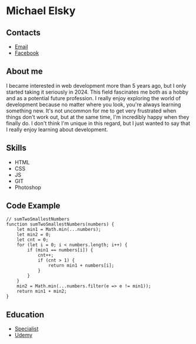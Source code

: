 # Michael Elsky
## Contacts
- [Email](qwentin536@gmail.com)
- [Facebook](https://www.facebook.com/xnexonx.door)
## About me
I became interested in web development more than 5 years ago, but I only started taking it seriously in 2024. This field fascinates me both as a hobby and as a potential future profession. I really enjoy exploring the world of development because no matter where you look, you're always learning something new. It's not uncommon for me to get very frustrated when things don't work out, but at the same time, I'm incredibly happy when they finally do. I don't think I'm unique in this regard, but I just wanted to say that I really enjoy learning about development.
## Skills
- HTML
- CSS
- JS
- GIT
- Photoshop
## Code Example
```
// sumTwoSmallestNumbers
function sumTwoSmallestNumbers(numbers) {
    let min1 = Math.min(...numbers);
    let min2 = 0;
    let cnt = 0;
    for (let i = 0; i < numbers.length; i++) {
        if (min1 == numbers[i]) {
            cnt++;
            if (cnt > 1) {
                return min1 + numbers[i];
            }
        }
    }
    min2 = Math.min(...numbers.filter(e => e != min1));
    return min1 + min2;
}
```
## Education
- [Specialist](https://www.specialist.ru/)
- [Udemy](https://www.udemy.com/)
